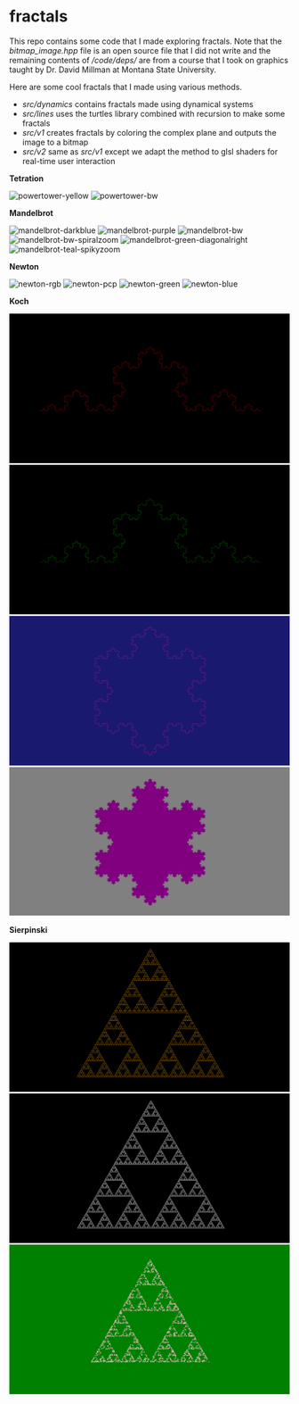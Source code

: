 # fractals

This repo contains some code that I made exploring fractals.
Note that the *bitmap_image.hpp* file is an open source file that I did not write and the remaining contents of */code/deps/* are from a course that I took on graphics taught by Dr. David Millman at Montana State University.

Here are some cool fractals that I made using various methods.

 * *src/dynamics* contains fractals made using dynamical systems
 * *src/lines* uses the turtles library combined with recursion to make some fractals
 * *src/v1* creates fractals by coloring the complex plane and outputs the image to a bitmap
 * *src/v2* same as *src/v1* except we adapt the method to glsl shaders for real-time user interaction

**Tetration**

![powertower-yellow](./img/powertower/powertower-yellow-2000.bmp)
![powertower-bw](./img/powertower/powertower-bw-2000.bmp)


**Mandelbrot**

![mandelbrot-darkblue](./img/mandelbrot/mandelbrot-darkblue-2000.bmp)
![mandelbrot-purple](./img/mandelbrot/mandelbrot-purple-2000.bmp)
![mandelbrot-bw](./img/mandelbrot/mandelbrot-bw-2000.bmp)
![mandelbrot-bw-spiralzoom](./img/mandelbrot/mandelbrot-bw-spiralzoom-4000.bmp)
![mandelbrot-green-diagonalright](./img/mandelbrot/mandelbrot-green-diagonalrightzoom-4000.bmp)
![mandelbrot-teal-spikyzoom](./img/mandelbrot/mandelbrot-teal-spikyzoom-2000.bmp)

**Newton**

![newton-rgb](./img/newton/newton-z-cubed-minus-1-rgb-2000.bmp)
![newton-pcp](./img/newton/newton-1-pcp-2000.bmp)
![newton-green](./img/newton/newton-2-green-2000.bmp)
![newton-blue](./img/newton/newton-3-blue-2000.bmp)

**Koch**

![koch-red](./img/koch/koch-line-red-4.png)
![koch-green](./img/koch/koch-line-green-5.png)
![koch-pink](./img/koch/koch-snowflake-pink-4.png)
![koch-purple](./img/koch/koch-snowflake-purple-4.png)

**Sierpinski**

![sierpinski-orange](./img/sierpinski/sierpinski-orange-6.png)
![sierpinski-white](./img/sierpinski/sierpinski-white-7.png)
![sierpinski-green](./img/sierpinski/sierpinski-green-2500.png)
